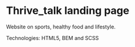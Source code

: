 # Thrive_talk landing page

Website on sports, healthy food and lifestyle.

Technologies:
  HTML5, BEM and SCSS

[Figma design]:
  https://www.figma.com/file/aHd2rHMrnzDXhowLuIQjIyVQ/ThriveTalk-Landing-Page?node-id=0%3A1

[DEMO LINK]:
  https://Alex-Levch.github.io/THRIVETALK-Project/
